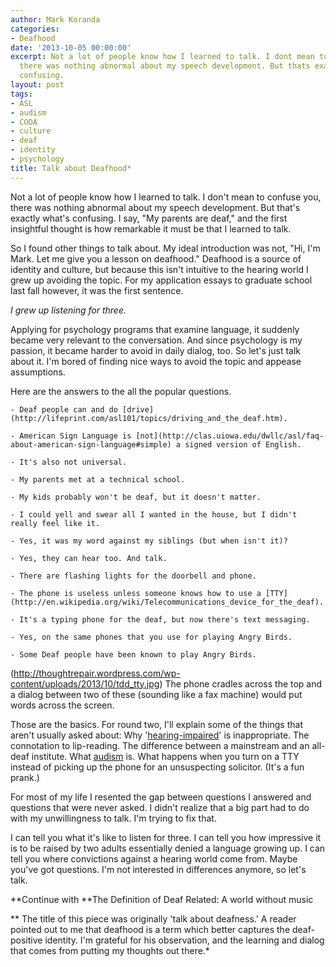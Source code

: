 ```yaml
---
author: Mark Koranda
categories:
- Deafhood
date: '2013-10-05 00:00:00'
excerpt: Not a lot of people know how I learned to talk. I dont mean to confuse you,
  there was nothing abnormal about my speech development. But thats exactly whats
  confusing.
layout: post
tags:
- ASL
- audism
- CODA
- culture
- deaf
- identity
- psychology
title: Talk about Deafhood*
---
```





Not a lot of people know how I learned to talk. I don't mean to confuse you, there was nothing abnormal about my speech development. But that's exactly what's confusing. I say, "My parents are deaf," and the first insightful thought is how remarkable it must be that I learned to talk.

So I found other things to talk about. My ideal introduction was not, "Hi, I'm Mark. Let me give you a lesson on deafhood." Deafhood is a source of identity and culture, but because this isn't intuitive to the hearing world I grew up avoiding the topic. For my application essays to graduate school last fall however, it was the first sentence.

*I grew up listening for three.*

Applying for psychology programs that examine language, it suddenly became very relevant to the conversation. And since psychology is my passion, it became harder to avoid in daily dialog, too. So let's just talk about it. I'm bored of finding nice ways to avoid the topic and appease assumptions.

Here are the answers to the all the popular questions.

	- Deaf people can and do [drive](http://lifeprint.com/asl101/topics/driving_and_the_deaf.htm).

	- American Sign Language is [not](http://clas.uiowa.edu/dwllc/asl/faq-about-american-sign-language#simple) a signed version of English.

	- It's also not universal.

	- My parents met at a technical school.

	- My kids probably won't be deaf, but it doesn't matter.

	- I could yell and swear all I wanted in the house, but I didn't really feel like it.

	- Yes, it was my word against my siblings (but when isn't it)?

	- Yes, they can hear too. And talk.

	- There are flashing lights for the doorbell and phone.

	- The phone is useless unless someone knows how to use a [TTY](http://en.wikipedia.org/wiki/Telecommunications_device_for_the_deaf).

	- It's a typing phone for the deaf, but now there's text messaging.

	- Yes, on the same phones that you use for playing Angry Birds.

	- Some Deaf people have been known to play Angry Birds.

(http://thoughtrepair.wordpress.com/wp-content/uploads/2013/10/tdd_tty.jpg) 
The phone cradles across the top and a dialog between two of these (sounding like a fax machine) would put words across the screen.

Those are the basics. For round two, I'll explain some of the things that aren't usually asked about: Why '[hearing-impaired](http://www.nad.org/issues/american-sign-language/community-and-culture-faq)' is inappropriate. The connotation to lip-reading. The difference between a mainstream and an all-deaf institute. What [audism](http://en.wikipedia.org/wiki/Audism) is. What happens when you turn on a TTY instead of picking up the phone for an unsuspecting solicitor. (It's a fun prank.)

For most of my life I resented the gap between questions I answered and questions that were never asked. I didn't realize that a big part had to do with my unwillingness to talk. I'm trying to fix that.

I can tell you what it's like to listen for three. I can tell you how impressive it is to be raised by two adults essentially denied a language growing up. I can tell you where convictions against a hearing world come from. Maybe you've got questions. I'm not interested in differences anymore, so let's talk.

**Continue with **The Definition of Deaf
Related: A world without music

** The title of this piece was originally 'talk about deafness.' A reader pointed out to me that deafhood is a term which better captures the deaf-positive identity. I'm grateful for his observation, and the learning and dialog that comes from putting my thoughts out there.*